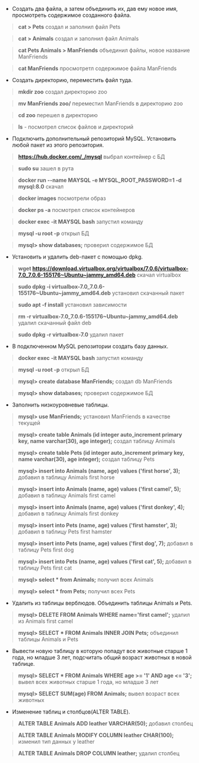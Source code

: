 * Создать два файла, а затем объединить их, дав ему новое имя, просмотреть содержимое созданного файла.

>**cat > Pets** создал и заполнил файл Pets

>**cat > Animals** создал и заполнил файл Animals

>**cat Pets Animals > ManFriends** объединил файлы, новое название ManFriends

>**cat ManFriends** просмотретл содержимое файла ManFriends

* Создать директорию, переместить файл туда.

>**mkdir zoo** создал директорию zoo

>**mv ManFriends zoo/**  переместил ManFriends в директорию zoo

>**cd zoo** перешел в директорию

>**ls** - посмотрел список файлов и директорий

* Подключить дополнительный репозиторий MySQL. Установить любой пакет из этого репозитория.

>**https://hub.docker.com/_/mysql** выбрал контейнер с БД 

>**sudo su** зашел в рута

>**docker run --name MAYSQL -e MYSQL_ROOT_PASSWORD=1 -d mysql:8.0** скачал

>**docker images** посмотрели образ

>**docker ps -a** посмотрел список контейнеров

>**docker exec -it MAYSQL bash** запустил команду

>**mysql -u root -p** открыл БД

>**mysql> show databases;** проверил содержимое БД

* Установить и удалить deb-пакет с помощью dpkg.

>**wget https://download.virtualbox.org/virtualbox/7.0.6/virtualbox-7.0_7.0.6-155176~Ubuntu~jammy_amd64.deb** скачал virtualbox

>**sudo dpkg -i virtualbox-7.0_7.0.6-155176~Ubuntu~jammy_amd64.deb** установил скачанный пакет

>**sudo apt -f install** установил зависимости

>**rm -r virtualbox-7.0_7.0.6-155176~Ubuntu~jammy_amd64.deb** удалил скачанный файл deb

>**sudo dpkg -r virtualbox-7.0** удалил пакет

* В подключенном MySQL репозитории создать базу данных.

>**docker exec -it MAYSQL bash** запустил команду

>**mysql -u root -p** открыл БД

>**mysql> create database ManFriends;** создал db ManFriends

>**mysql> show databases;** проверил содержимое БД

* Заполнить низкоуровневые таблицы.

>**mysql> use ManFriends;** установил ManFriends в качестве текущей

>**mysql> create table Animals (id integer auto_increment primary key, name varchar(30), age integer);** создал таблицу Animals

>**mysql> create table Pets (id integer auto_increment primary key, name varchar(30), age integer);** создал таблицу Pets

>**mysql> insert into Animals (name, age) values ('first horse', 3);** добавил в таблицу Animals first horse

>**mysql> insert into Animals (name, age) values ('first camel', 5);** добавил в таблицу Animals first camel

>**mysql> insert into Animals (name, age) values ('first donkey', 4);** добавил в таблицу Animals first donkey

>**mysql> insert into Pets (name, age) values ('first hamster', 3);** добавил в таблицу Pets first hamster

>**mysql> insert into Pets (name, age) values ('first dog', 7);** добавил в таблицу Pets first dog

>**mysql> insert into Pets (name, age) values ('first cat', 5);** добавил в таблицу Pets first cat

>**mysql> select * from Animals;** получил всех Animals

>**mysql> select * from Pets;** получил всех Pets

* Удалить из таблицы верблюдов. Объединить таблицы Animals и Pets.

>**mysql> DELETE FROM Animals WHERE name='first camel';** удалил из Animals first camel

>**mysql> SELECT * FROM Animals INNER JOIN Pets;** объединил таблицы Animals и Pets

* Вывести новую таблицу в которую попадут все животные старше 1 года, но младше 3 лет, подсчитать общий возраст животных в новой таблице.

>**mysql> SELECT * FROM Animals WHERE age >= '1' AND age <= '3';** вывел всех животных старше 1 года, но младше 3 лет

>**mysql> SELECT SUM(age) FROM Animals;** вывел возраст всех животных

* Изменение таблиц и столбцов(ALTER TABLE).

>**ALTER TABLE Animals ADD leather VARCHAR(50);** добавил столбец

>**ALTER TABLE Animals MODIFY COLUMN leather CHAR(100);** изменил тип данных у leather

>**ALTER TABLE Animals DROP COLUMN leather;** удалил столбец